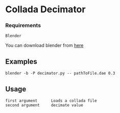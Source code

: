 # Collada Decimator


### Requirements

    Blender

You can download blender from [here](https://www.blender.org/download/)
    

## Examples

    blender -b -P decimator.py -- pathToFile.dae 0.3

## Usage

    first argument      Loads a collada file
    second argument     decimate value

